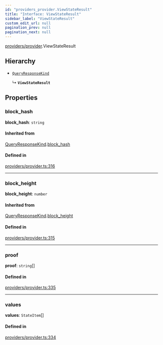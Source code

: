 ```yaml
---
id: "providers_provider.ViewStateResult"
title: "Interface: ViewStateResult"
sidebar_label: "ViewStateResult"
custom_edit_url: null
pagination_prev: null
pagination_next: null
---
```


[providers/provider](../modules/providers_provider.md).ViewStateResult

## Hierarchy

- [`QueryResponseKind`](providers_provider.QueryResponseKind.md)

  ↳ **`ViewStateResult`**

## Properties

### block\_hash

 **block\_hash**: `string`

#### Inherited from

[QueryResponseKind](providers_provider.QueryResponseKind.md).[block_hash](providers_provider.QueryResponseKind.md#block_hash)

#### Defined in

[providers/provider.ts:316](https://github.com/near/near-api-js/blob/a0c9a104/packages/near-api-js/src/providers/provider.ts#L316)

___

### block\_height

 **block\_height**: `number`

#### Inherited from

[QueryResponseKind](providers_provider.QueryResponseKind.md).[block_height](providers_provider.QueryResponseKind.md#block_height)

#### Defined in

[providers/provider.ts:315](https://github.com/near/near-api-js/blob/a0c9a104/packages/near-api-js/src/providers/provider.ts#L315)

___

### proof

 **proof**: `string`[]

#### Defined in

[providers/provider.ts:335](https://github.com/near/near-api-js/blob/a0c9a104/packages/near-api-js/src/providers/provider.ts#L335)

___

### values

 **values**: `StateItem`[]

#### Defined in

[providers/provider.ts:334](https://github.com/near/near-api-js/blob/a0c9a104/packages/near-api-js/src/providers/provider.ts#L334)
